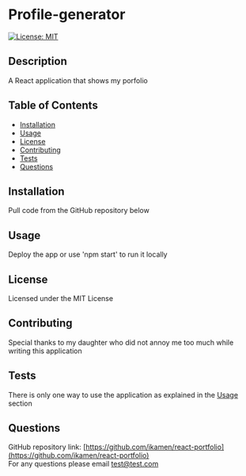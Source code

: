 # Profile-generator

[![License: MIT](https://img.shields.io/badge/License-MIT-yellow.svg)](https://opensource.org/licenses/MIT)
    
## Description
A React application that shows my porfolio
  
## Table of Contents
- [Installation](#installation)
- [Usage](#usage)
- [License](#license)
- [Contributing](#contributing)
- [Tests](#tests)
- [Questions](#questions)
    
  
## Installation
Pull code from the GitHub repository below

## Usage
Deploy the app or use 'npm start' to run it locally

## License
Licensed under the MIT License
  
## Contributing
Special thanks to my daughter who did not annoy me too much while writing this application
  
## Tests
There is only one way to use the application as explained in the [Usage](#usage) section
  
## Questions
GitHub repository link: [https://github.com/ikamen/react-portfolio](https://github.com/ikamen/react-portfolio)    
For any questions please email [test@test.com](mailto:test@test.com)
